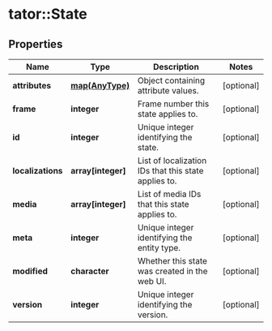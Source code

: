 # tator::State

## Properties
Name | Type | Description | Notes
------------ | ------------- | ------------- | -------------
**attributes** | [**map(AnyType)**](AnyType.md) | Object containing attribute values. | [optional] 
**frame** | **integer** | Frame number this state applies to. | [optional] 
**id** | **integer** | Unique integer identifying the state. | [optional] 
**localizations** | **array[integer]** | List of localization IDs that this state applies to. | [optional] 
**media** | **array[integer]** | List of media IDs that this state applies to. | [optional] 
**meta** | **integer** | Unique integer identifying the entity type. | [optional] 
**modified** | **character** | Whether this state was created in the web UI. | [optional] 
**version** | **integer** | Unique integer identifying the version. | [optional] 


